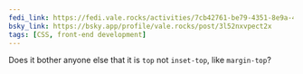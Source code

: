 ```yaml
---
fedi_link: https://fedi.vale.rocks/activities/7cb42761-be79-4351-8e9a-445a33498784
bsky_link: https://bsky.app/profile/vale.rocks/post/3l52nxvpect2x
tags: [CSS, front-end development]
---
```


Does it bother anyone else that it is `top` not `inset-top`, like `margin-top`?
